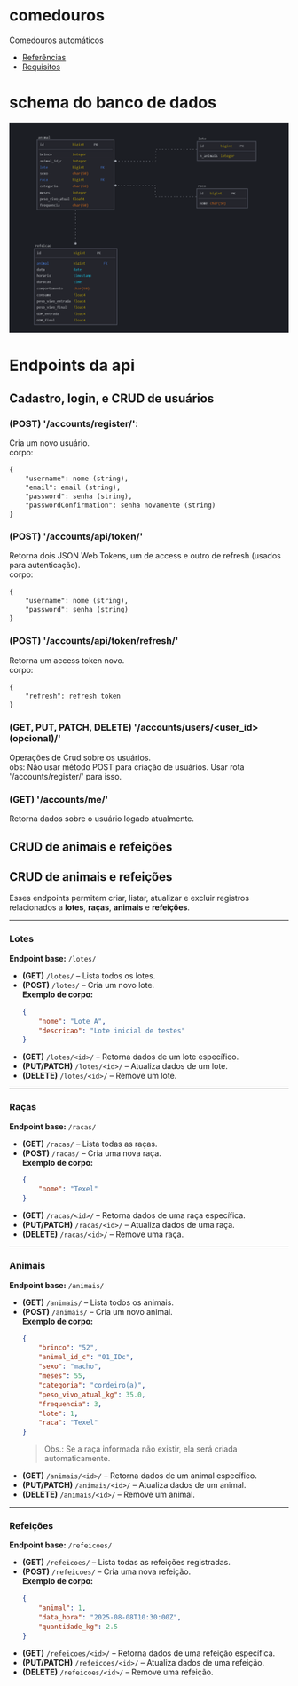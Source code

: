 # comedouros
Comedouros automáticos
- [Referências](https://docs.google.com/spreadsheets/d/15HQGgq4hI5UT0FyafI5cfC5hrJ-wvKuH/edit?gid=41191388#gid=41191388)
- [Requisitos](https://docs.google.com/document/d/1C0blKDuB74-u4f4hb53yxRGq7Ejbn0UwOHmLEz7ay6k/edit?tab=t.0)

# schema do banco de dados
![schema](schema.png)

# Endpoints da api  

## Cadastro, login, e CRUD de usuários  

### (POST) '/accounts/register/': 
Cria um novo usuário.  
corpo:
```
{
    "username": nome (string),
    "email": email (string),
    "password": senha (string),
    "passwordConfirmation": senha novamente (string)
}
```

### (POST) '/accounts/api/token/'
Retorna dois JSON Web Tokens, um de access e outro de refresh (usados para autenticação).  
corpo:
```
{
    "username": nome (string),
    "password": senha (string)
}
```

### (POST) '/accounts/api/token/refresh/'
Retorna um access token novo.  
corpo:
```
{
    "refresh": refresh token
}
```

### (GET, PUT, PATCH, DELETE) '/accounts/users/<user_id>(opcional)/'
Operações de Crud sobre os usuários.  
obs: Não usar método POST para criação de usuários. Usar rota '/accounts/register/' para isso.

### (GET) '/accounts/me/'
Retorna dados sobre o usuário logado atualmente.


## CRUD de animais e refeições

## CRUD de animais e refeições

Esses endpoints permitem criar, listar, atualizar e excluir registros relacionados a **lotes**, **raças**, **animais** e **refeições**.

---

### Lotes  
**Endpoint base:** `/lotes/`  

- **(GET)** `/lotes/` – Lista todos os lotes.  
- **(POST)** `/lotes/` – Cria um novo lote.  
  **Exemplo de corpo:**
  ```json
  {
      "nome": "Lote A",
      "descricao": "Lote inicial de testes"
  }
  ```
- **(GET)** `/lotes/<id>/` – Retorna dados de um lote específico.  
- **(PUT/PATCH)** `/lotes/<id>/` – Atualiza dados de um lote.  
- **(DELETE)** `/lotes/<id>/` – Remove um lote.

---

### Raças  
**Endpoint base:** `/racas/`  

- **(GET)** `/racas/` – Lista todas as raças.  
- **(POST)** `/racas/` – Cria uma nova raça.  
  **Exemplo de corpo:**
  ```json
  {
      "nome": "Texel"
  }
  ```
- **(GET)** `/racas/<id>/` – Retorna dados de uma raça específica.  
- **(PUT/PATCH)** `/racas/<id>/` – Atualiza dados de uma raça.  
- **(DELETE)** `/racas/<id>/` – Remove uma raça.

---

### Animais  
**Endpoint base:** `/animais/`  

- **(GET)** `/animais/` – Lista todos os animais.  
- **(POST)** `/animais/` – Cria um novo animal.  
  **Exemplo de corpo:**
  ```json
  {
      "brinco": "52",
      "animal_id_c": "01_IDc",
      "sexo": "macho",
      "meses": 55,
      "categoria": "cordeiro(a)",
      "peso_vivo_atual_kg": 35.0,
      "frequencia": 3,
      "lote": 1,
      "raca": "Texel"
  }
  ```
  > Obs.: Se a raça informada não existir, ela será criada automaticamente.
- **(GET)** `/animais/<id>/` – Retorna dados de um animal específico.  
- **(PUT/PATCH)** `/animais/<id>/` – Atualiza dados de um animal.  
- **(DELETE)** `/animais/<id>/` – Remove um animal.

---

### Refeições  
**Endpoint base:** `/refeicoes/`  

- **(GET)** `/refeicoes/` – Lista todas as refeições registradas.  
- **(POST)** `/refeicoes/` – Cria uma nova refeição.  
  **Exemplo de corpo:**
  ```json
  {
      "animal": 1,
      "data_hora": "2025-08-08T10:30:00Z",
      "quantidade_kg": 2.5
  }
  ```
- **(GET)** `/refeicoes/<id>/` – Retorna dados de uma refeição específica.  
- **(PUT/PATCH)** `/refeicoes/<id>/` – Atualiza dados de uma refeição.  
- **(DELETE)** `/refeicoes/<id>/` – Remove uma refeição.
